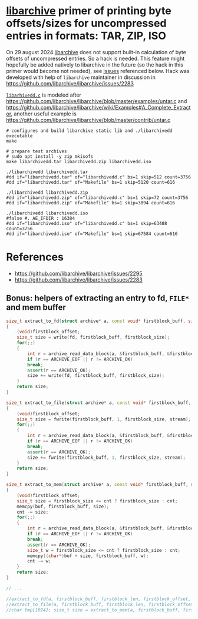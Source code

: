 # [libarchive](https://github.com/libarchive/libarchive) primer of printing byte offsets/sizes for uncompressed entries in formats: TAR, ZIP, ISO

On 29 august 2024 [libarchive](https://github.com/libarchive/libarchive) does not support built-in calculation of byte offsets of uncompressed entries. So a hack is needed. This feature might hopefully be added natively to libarchive in the future (so the hack in this primer would become not needed), see [issues](https://github.com/libarchive/libarchive/issues/2295) referenced below. Hack was developed with help of `libarchive` maintainer in discussion in https://github.com/libarchive/libarchive/issues/2283

[`libarhivedd.c`](./libarchivedd.c) is modeled after https://github.com/libarchive/libarchive/blob/master/examples/untar.c and https://github.com/libarchive/libarchive/wiki/Examples#A_Complete_Extractor, another useful example is https://github.com/libarchive/libarchive/blob/master/contrib/untar.c

```shell
# configures and build libarchive static lib and ./libarchivedd executable
make

# prepare test archives
# sudo apt install -y zip mkisofs
make libarchivedd.tar libarchivedd.zip libarchivedd.iso

./libarchivedd libarchivedd.tar
#dd if="libarchivedd.tar" of="libarchivedd.c" bs=1 skip=512 count=3756
#dd if="libarchivedd.tar" of="Makefile" bs=1 skip=5120 count=616

./libarchivedd libarchivedd.zip
#dd if="libarchivedd.zip" of="libarchivedd.c" bs=1 skip=72 count=3756
#dd if="libarchivedd.zip" of="Makefile" bs=1 skip=3894 count=616

./libarchivedd libarchivedd.iso
#false #. AE_IFDIR : 16384
#dd if="libarchivedd.iso" of="libarchivedd.c" bs=1 skip=63488 count=3756
#dd if="libarchivedd.iso" of="Makefile" bs=1 skip=67584 count=616
```

# References
- https://github.com/libarchive/libarchive/issues/2295
- https://github.com/libarchive/libarchive/issues/2283

## Bonus: helpers of extracting an entry to fd, `FILE*` and mem buffer

```cpp
size_t extract_to_fd(struct archive* a, const void* firstblock_buff, size_t firstblock_size, int64_t firstblock_offset, int fd)
{
    (void)firstblock_offset;
    size_t size = write(fd, firstblock_buff, firstblock_size);
    for(;;)
    {
        int r = archive_read_data_block(a, &firstblock_buff, &firstblock_size, &firstblock_offset);
        if (r == ARCHIVE_EOF || r != ARCHIVE_OK)
	    break;
        assert(r == ARCHIVE_OK);
        size += write(fd, firstblock_buff, firstblock_size);
    }
    return size;
}

size_t extract_to_file(struct archive* a, const void* firstblock_buff, size_t firstblock_size, int64_t firstblock_offset, FILE* stream)
{
    (void)firstblock_offset;
    size_t size = fwrite(firstblock_buff, 1, firstblock_size, stream);
    for(;;)
    {
        int r = archive_read_data_block(a, &firstblock_buff, &firstblock_size, &firstblock_offset);
        if (r == ARCHIVE_EOF || r != ARCHIVE_OK)
	    break;
        assert(r == ARCHIVE_OK);
        size += fwrite(firstblock_buff, 1, firstblock_size, stream);
    }
    return size;
}

size_t extract_to_mem(struct archive* a, const void* firstblock_buff, size_t firstblock_size, int64_t firstblock_offset, void* buf, size_t cnt)
{
    (void)firstblock_offset;
    size_t size = firstblock_size <= cnt ? firstblock_size : cnt;
    memcpy(buf, firstblock_buff, size);
    cnt -= size;
    for(;;)
    {
        int r = archive_read_data_block(a, &firstblock_buff, &firstblock_size, &firstblock_offset);
        if (r == ARCHIVE_EOF || r != ARCHIVE_OK)
	    break;
        assert(r == ARCHIVE_OK);
        size_t w = firstblock_size <= cnt ? firstblock_size : cnt;
        memcpy((char*)buf + size, firstblock_buff, w);
        cnt -= w;
    }
    return size;
}

// ... 

//extract_to_fd(a, firstblock_buff, firstblock_len, firstblock_offset, 2);
//extract_to_file(a, firstblock_buff, firstblock_len, firstblock_offset, stderr);
//char tmp[1024]; size_t size = extract_to_mem(a, firstblock_buff, firstblock_len, firstblock_offset, tmp, 1024); tmp[size <= 1023 ? size : 1023] = '\0'; fprintf(stderr, "%s", tmp);
```
